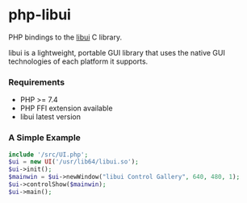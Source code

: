 # php-libui
PHP bindings to the [libui](https://github.com/andlabs/libui) C library.

libui is a lightweight, portable GUI library that uses the native GUI technologies of each platform it supports.

### Requirements
* PHP >= 7.4
* PHP FFI extension available
* libui latest version

### A Simple Example
```php
include '/src/UI.php';
$ui = new UI('/usr/lib64/libui.so');
$ui->init();
$mainwin = $ui->newWindow("libui Control Gallery", 640, 480, 1);
$ui->controlShow($mainwin);
$ui->main();
```